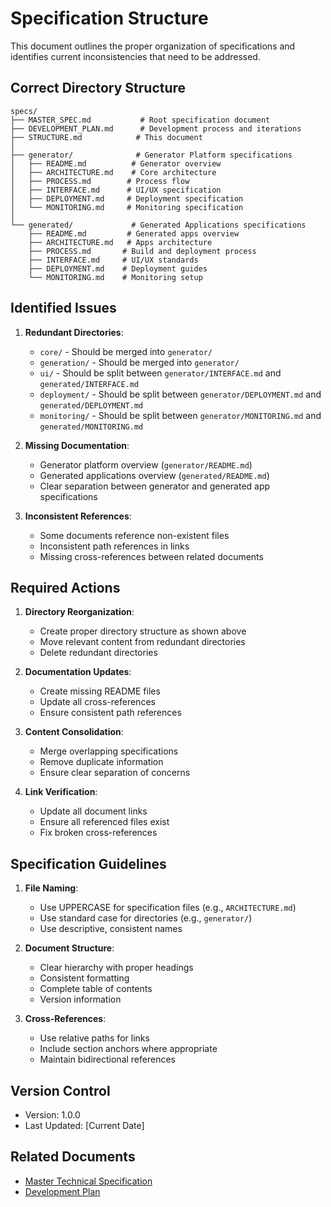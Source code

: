 # Specification Structure

This document outlines the proper organization of specifications and identifies current inconsistencies that need to be addressed.

## Correct Directory Structure

```
specs/
├── MASTER_SPEC.md           # Root specification document
├── DEVELOPMENT_PLAN.md      # Development process and iterations
├── STRUCTURE.md            # This document
│
├── generator/              # Generator Platform specifications
│   ├── README.md          # Generator overview
│   ├── ARCHITECTURE.md    # Core architecture
│   ├── PROCESS.md        # Process flow
│   ├── INTERFACE.md      # UI/UX specification
│   ├── DEPLOYMENT.md     # Deployment specification
│   └── MONITORING.md     # Monitoring specification
│
└── generated/             # Generated Applications specifications
    ├── README.md         # Generated apps overview
    ├── ARCHITECTURE.md   # Apps architecture
    ├── PROCESS.md       # Build and deployment process
    ├── INTERFACE.md     # UI/UX standards
    ├── DEPLOYMENT.md    # Deployment guides
    └── MONITORING.md    # Monitoring setup
```

## Identified Issues

1. **Redundant Directories**:
   - `core/` - Should be merged into `generator/`
   - `generation/` - Should be merged into `generator/`
   - `ui/` - Should be split between `generator/INTERFACE.md` and `generated/INTERFACE.md`
   - `deployment/` - Should be split between `generator/DEPLOYMENT.md` and `generated/DEPLOYMENT.md`
   - `monitoring/` - Should be split between `generator/MONITORING.md` and `generated/MONITORING.md`

2. **Missing Documentation**:
   - Generator platform overview (`generator/README.md`)
   - Generated applications overview (`generated/README.md`)
   - Clear separation between generator and generated app specifications

3. **Inconsistent References**:
   - Some documents reference non-existent files
   - Inconsistent path references in links
   - Missing cross-references between related documents

## Required Actions

1. **Directory Reorganization**:
   - Create proper directory structure as shown above
   - Move relevant content from redundant directories
   - Delete redundant directories

2. **Documentation Updates**:
   - Create missing README files
   - Update all cross-references
   - Ensure consistent path references

3. **Content Consolidation**:
   - Merge overlapping specifications
   - Remove duplicate information
   - Ensure clear separation of concerns

4. **Link Verification**:
   - Update all document links
   - Ensure all referenced files exist
   - Fix broken cross-references

## Specification Guidelines

1. **File Naming**:
   - Use UPPERCASE for specification files (e.g., `ARCHITECTURE.md`)
   - Use standard case for directories (e.g., `generator/`)
   - Use descriptive, consistent names

2. **Document Structure**:
   - Clear hierarchy with proper headings
   - Consistent formatting
   - Complete table of contents
   - Version information

3. **Cross-References**:
   - Use relative paths for links
   - Include section anchors where appropriate
   - Maintain bidirectional references

## Version Control

- Version: 1.0.0
- Last Updated: [Current Date]

## Related Documents

- [Master Technical Specification](MASTER_SPEC.md)
- [Development Plan](DEVELOPMENT_PLAN.md) 